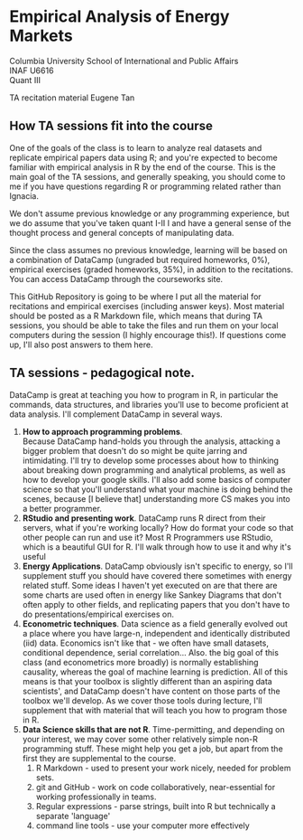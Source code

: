 # Empirical Analysis of Energy Markets 
Columbia University School of International and Public Affairs  
INAF U6616  
Quant III

TA recitation material
Eugene Tan

## How TA sessions fit into the course
One of the goals of the class is to learn to analyze real datasets and replicate empirical papers data using R; and you're expected to become familiar with empirical analysis in R by the end of the course.  This is the main goal of the TA sessions, and generally speaking, you should come to me if you have questions regarding R or programming related rather than Ignacia.

We don't assume previous knowledge or any programming experience, but we do assume that you've taken quant I-II I and have a general sense of the thought process and general concepts of manipulating data. 

Since the class assumes no previous knowledge, learning will be based on a combination of DataCamp (ungraded but required homeworks, 0%), empirical exercises (graded homeworks, 35%), in addition to the recitations. You can access DataCamp through the courseworks site.

This GitHub Repository is going to be where I put all the material for recitations and empirical exercises (including answer keys). Most material should be posted as a R Markdown file, which means that during TA sessions, you should be able to take the files and run them on your local computers during the session (I highly encourage this!). If questions come up, I'll also post answers to them here. 

## TA sessions - pedagogical note.
DataCamp is great at teaching you how to program in R, in particular the commands, data structures, and libraries you'll use to become proficient at data analysis.  I'll complement DataCamp in several ways.  

1. **How to approach programming problems**.   
Because DataCamp hand-holds you through the analysis, attacking a bigger problem that doesn't do so might be quite jarring and intimidating. I'll try to develop some processes about how to thinking about breaking down programming and analytical problems, as well as how to develop your google skills. I'll also add some basics of computer science so that you'll understand what your machine is doing behind the scenes, because [I believe that] understanding more CS makes you into a better programmer.
1. **RStudio and presenting work**. 
DataCamp runs R direct from their servers, what if you're working locally? How do format your code so that other people can run and use it? Most R Programmers use RStudio, which is a beautiful GUI for R. I'll walk through how to use it and why it's useful
1. **Energy Applications**. 
DataCamp obviously isn't specific to energy, so I'll supplement stuff you should have covered there sometimes with energy related stuff. Some ideas I haven't yet executed on are that there are some charts are used often in energy like Sankey Diagrams that don't often apply to other fields, and replicating papers that you don't have to do presentations/empirical exercises on.
1. **Econometric techniques**. 
Data science as a field generally evolved out a place where you have large-n, independent and identically distributed (iid) data. Economics isn't like that - we often have small datasets, conditional dependence, serial correlation... Also. the big goal of this class (and econometrics more broadly) is normally establishing causality, whereas the goal of machine learning is prediction. All of this means is that your toolbox is slightly different than an aspiring data scientists', and DataCamp doesn't have content on those parts of the toolbox we'll develop. As we cover those tools during lecture, I'll supplement that with material that will teach you how to program those in R. 
1. **Data Science skills that are not R**. 
Time-permitting, and depending on your interest, we may cover some other relatively simple non-R programming stuff. These might help you get a job, but apart from the first they are supplemental to the course. 
    1. R Markdown - used to present your work nicely, needed for problem sets.
    1. git and GitHub - work on code collaboratively, near-essential for working professionally in teams.
    1. Regular expressions - parse strings, built into R but technically a separate 'language'
    1. command line tools - use your computer more effectively 
